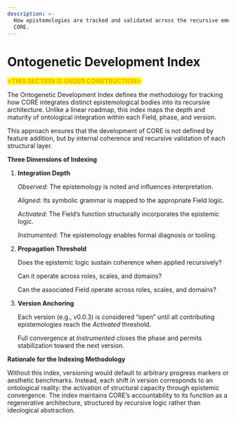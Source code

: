 ```yaml
---
description: >-
  How epistemologies are tracked and validated across the recursive emergence of
  CORE.
---
```


# Ontogenetic Development Index

<mark style="color:orange;">**\<THIS SECTION IS UNDER CONSTRUCTION>**</mark>

The Ontogenetic Development Index defines the methodology for tracking how CORE integrates distinct epistemological bodies into its recursive architecture. Unlike a linear roadmap, this index maps the depth and maturity of ontological integration within each Field, phase, and version.

This approach ensures that the development of CORE is not defined by feature addition, but by internal coherence and recursive validation of each structural layer.

**Three Dimensions of Indexing**

1.  **Integration Depth**

    _Observed_: The epistemology is noted and influences interpretation.

    _Aligned_: Its symbolic grammar is mapped to the appropriate Field logic.

    _Activated_: The Field’s function structurally incorporates the epistemic logic.

    _Instrumented_: The epistemology enables formal diagnosis or tooling.
2.  **Propagation Threshold**

    Does the epistemic logic sustain coherence when applied recursively?

    Can it operate across roles, scales, and domains?

    Can the associated Field operate across roles, scales, and domains?
3.  **Version Anchoring**

    Each version (e.g., v0.0.3) is considered “open” until all contributing epistemologies reach the _Activated_ threshold.

    Full convergence at _Instrumented_ closes the phase and permits stabilization toward the next version.

**Rationale for the Indexing Methodology**

Without this index, versioning would default to arbitrary progress markers or aesthetic benchmarks. Instead, each shift in version corresponds to an ontological reality: the activation of structural capacity through epistemic convergence. The index maintains CORE’s accountability to its function as a regenerative architecture, structured by recursive logic rather than ideological abstraction.
